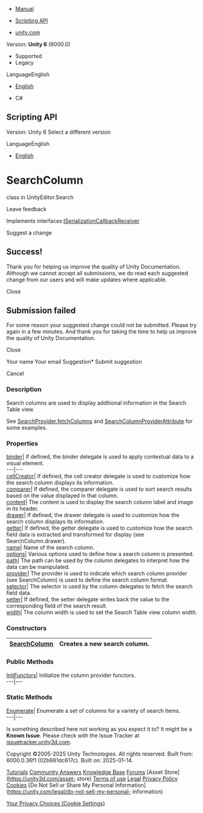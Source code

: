 [ ]()

  * [Manual](../Manual/index.html)
  * [Scripting API](../ScriptReference/index.html)

  * [unity.com](https://unity.com/)

Version: **Unity 6** (6000.0)

  * Supported
  * Legacy

LanguageEnglish

  * [English]()

  * C#

[ ](https://docs.unity3d.com)

## Scripting API

Version: Unity 6 Select a different version

LanguageEnglish

  * [English]()

# SearchColumn

class in UnityEditor.Search

Leave feedback

  

Implements
interfaces:[ISerializationCallbackReceiver](ISerializationCallbackReceiver.html)

Suggest a change

## Success!

Thank you for helping us improve the quality of Unity Documentation. Although
we cannot accept all submissions, we do read each suggested change from our
users and will make updates where applicable.

Close

## Submission failed

For some reason your suggested change could not be submitted. Please <a>try
again</a> in a few minutes. And thank you for taking the time to help us
improve the quality of Unity Documentation.

Close

Your name Your email Suggestion* Submit suggestion

Cancel

[ ]()

### Description

Search columns are used to display additional information in the Search Table
view.

See [SearchProvider.fetchColumns](Search.SearchProvider-fetchColumns.html) and
[SearchColumnProviderAttribute](Search.SearchColumnProviderAttribute.html) for
some examples.

### Properties

[binder](Search.SearchColumn-binder.html)| If defined, the binder delegate is
used to apply contextual data to a visual element.  
---|---  
[cellCreator](Search.SearchColumn-cellCreator.html)| If defined, the cell
creator delegate is used to customize how the search column displays its
information.  
[comparer](Search.SearchColumn-comparer.html)| If defined, the comparer
delegate is used to sort search results based on the value displayed in that
column.  
[content](Search.SearchColumn-content.html)| The content is used to display
the search column label and image in its header.  
[drawer](Search.SearchColumn-drawer.html)| If defined, the drawer delegate is
used to customize how the search column displays its information.  
[getter](Search.SearchColumn-getter.html)| If defined, the getter delegate is
used to customize how the search field data is extracted and transformed for
display (see SearchColumn.drawer).  
[name](Search.SearchColumn-name.html)| Name of the search column.  
[options](Search.SearchColumn-options.html)| Various options used to define
how a search column is presented.  
[path](Search.SearchColumn-path.html)| The path can be used by the column
delegates to interpret how the data can be manipulated.  
[provider](Search.SearchColumn-provider.html)| The provider is used to
indicate which search column provider (see SearchColumn) is used to define the
search column format.  
[selector](Search.SearchColumn-selector.html)| The selector is used by the
column delegates to fetch the search field data.  
[setter](Search.SearchColumn-setter.html)| If defined, the setter delegate
writes back the value to the corresponding field of the search result.  
[width](Search.SearchColumn-width.html)| The column width is used to set the
Search Table view column width.  
  
### Constructors

[SearchColumn](Search.SearchColumn-ctor.html)| Creates a new search column.  
---|---  
  
### Public Methods

[InitFunctors](Search.SearchColumn.InitFunctors.html)| Initialize the column
provider functors.  
---|---  
  
### Static Methods

[Enumerate](Search.SearchColumn.Enumerate.html)| Enumerate a set of columns
for a variety of search items.  
---|---  
  
Is something described here not working as you expect it to? It might be a
**Known Issue**. Please check with the Issue Tracker at
[issuetracker.unity3d.com](https://issuetracker.unity3d.com).

Copyright ©2005-2025 Unity Technologies. All rights reserved. Built from:
6000.0.36f1 (02b661dc617c). Built on: 2025-01-14.

[Tutorials](https://unity3d.com/learn) [Community
Answers](https://answers.unity3d.com) [Knowledge
Base](https://support.unity3d.com/hc/en-us)
[Forums](https://forum.unity3d.com) [Asset Store](https://unity3d.com/asset-
store) [Terms of use](https://docs.unity3d.com/Manual/TermsOfUse.html)
[Legal](https://unity.com/legal) [Privacy
Policy](https://unity.com/legal/privacy-policy)
[Cookies](https://unity.com/legal/cookie-policy) [Do Not Sell or Share My
Personal Information](https://unity.com/legal/do-not-sell-my-personal-
information)

[Your Privacy Choices (Cookie Settings)](javascript:void\(0\);)

